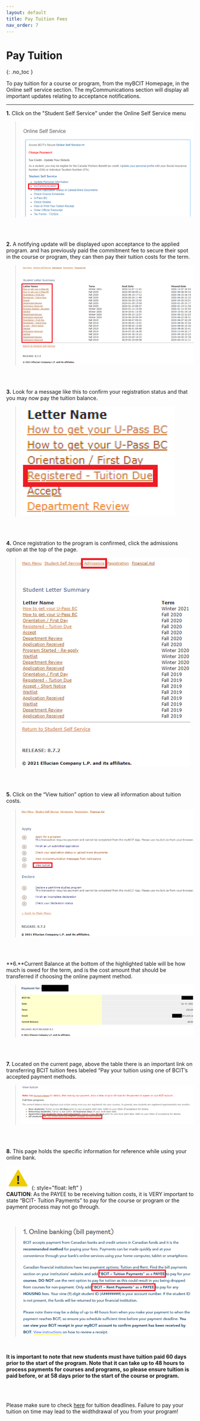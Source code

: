 ```yaml
---
layout: default
title: Pay Tuition Fees
nav_order: 7
---
```


# Pay Tuition
{: .no_toc }

To pay tuition for a course or program, from the myBCIT Homepage, in the Online self service section. The myCommunications section will display all important updates relating to acceptance notifications.


---

**1.** Click on the "Student Self Service" under the Online Self Service menu

>![Screenshot 1 of Pay Tuition Fees](https://github.com/Kid-W/Will-Test-Docs/blob/gh-pages/docs/images/pay_tuition/2_pay_tuition.png?raw=true)
<br>

<br>

**2.** A notifying update will be displayed upon acceptance to the applied program.
 and has previously paid the commitment fee to secure their spot in the course or program, they can then pay their tuition costs for the term.

>![Screenshot 2 of Pay Tuition Fees](https://github.com/Kid-W/Will-Test-Docs/blob/gh-pages/docs/images/pay_tuition/3_pay_tuition.png?raw=true)
<br>

<br>

**3.** Look for a message like this to confirm your registration status and that you may now pay the tuition balance.

>![Screenshot 3 of Pay Tuition Fees](https://github.com/Kid-W/Will-Test-Docs/blob/gh-pages/docs/images/pay_tuition/4_pay_tuition.png?raw=true)
<br>

<br>

**4.** Once registration to the program is confirmed, click the admissions option at the top of the page.

>![Screenshot 4 of Pay Tuition Fees](https://github.com/Kid-W/Will-Test-Docs/blob/gh-pages/docs/images/pay_tuition/5_pay_tuition.png?raw=true)
<br>

<br>

**5.** Click on the “View tuition” option to view all information about tuition costs.

>![Screenshot 5 of Pay Tuition Fees](https://github.com/Kid-W/Will-Test-Docs/blob/gh-pages/docs/images/pay_tuition/6_pay_tuition.png?raw=true)
<br>

<br>

**6.**Current Balance at the bottom of the highlighted table will be how much is owed for the term, and is the cost amount that should be transferred if choosing the online payment method.

>![Screenshot 6 of Pay Tuition Fees](https://github.com/Kid-W/Will-Test-Docs/blob/gh-pages/docs/images/pay_tuition/7_pay_tuition.png?raw=true)
<br>

<br>

**7.** Located on the current page, above the table there is an important link on transferring BCIT tuition fees labeled “Pay your tuition using one of BCIT’s accepted payment methods.
 
>![Screenshot 7 of Pay Tuition Fees](https://github.com/Kid-W/Will-Test-Docs/blob/gh-pages/docs/images/pay_tuition/8_pay_tuition.png?raw=true)
<br>

<br>

**8.** This page holds the specific information for reference while using your online bank.

 ![caution](https://github.com/Kid-W/Will-Test-Docs/blob/gh-pages/docs/images/caution.png?raw=true)
 {: style="float: left" } 
 <br> 
 **CAUTION**: As the PAYEE to be receiving tuition costs, it is VERY important to state “BCIT- Tuition Payments” to pay for the course or program or the payment process may not go through.

<br>

>![Screenshot 8 of Pay Tuition Fees](https://github.com/Kid-W/Will-Test-Docs/blob/gh-pages/docs/images/pay_tuition/9_pay_tuition.png?raw=true)
<br>


**It is important to note that new students must have tuition paid 60 days prior to the start of the program. Note that it can take up to 48 hours to process payments for courses and programs, so please ensure tuition is paid before, or at 58 days prior to the start of the course or program.**

<br>
<br>

Please make sure to check [here](https://www.bcit.ca/academic-dates/) for tuition deadlines. Failure to pay your tuition on time may lead to the widthdrawal of you from your program!